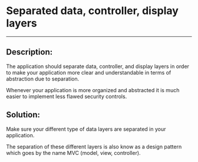 # Separated data, controller, display layers
-------

## Description:

The application should separate data, controller, and display layers in order to make your
application more clear and understandable in terms of abstraction due to separation.

Whenever your application is more organized and abstracted it is much easier to implement
less flawed security controls.


## Solution:

Make sure your different type of data layers are separated in your application.

The separation of these different layers is also know as a design pattern which goes
by the name MVC (model, view, controller).

